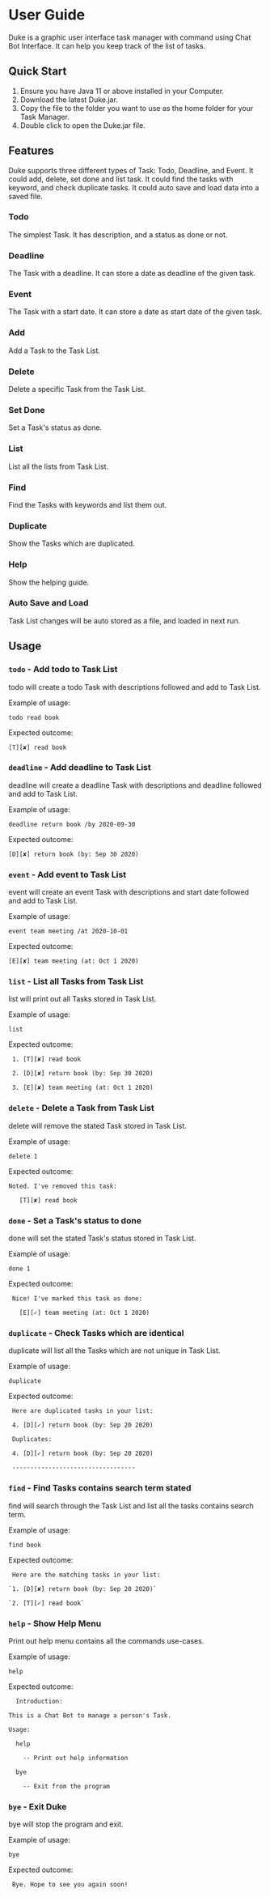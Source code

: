 # User Guide
Duke is a graphic user interface task manager with command using Chat Bot Interface.
It can help you keep track of the list of tasks.

## Quick Start
1. Ensure you have Java 11 or above installed in your Computer.
2. Download the latest Duke.jar.
3. Copy the file to the folder you want to use as the home folder for your Task Manager.
4. Double click to open the Duke.jar file.

## Features
Duke supports three different types of Task: Todo, Deadline, and Event.
It could add, delete, set done and list task.
It could find the tasks with keyword, and check duplicate tasks.
It could auto save and load data into a saved file.
### Todo
The simplest Task. It has description, and a status as done or not.

### Deadline
The Task with a deadline. It can store a date as deadline of the given task.

### Event
The Task with a start date. It can store a date as start date of the given task.

### Add
Add a Task to the Task List.

### Delete
Delete a specific Task from the Task List.

### Set Done
Set a Task's status as done.

### List
List all the lists from Task List.

### Find
Find the Tasks with keywords and list them out.

### Duplicate
Show the Tasks which are duplicated.

### Help
Show the helping guide.

### Auto Save and Load
Task List changes will be auto stored as a file, and loaded in next run.


## Usage

### `todo` - Add todo to Task List

todo will create a todo Task with descriptions followed and add to Task List.

Example of usage:

`todo read book`

Expected outcome:

`[T][✘] read book`

### `deadline` - Add deadline to Task List

deadline will create a deadline Task with descriptions and deadline followed and add to Task List.

Example of usage:

`deadline return book /by 2020-09-30`

Expected outcome:

`[D][✘] return book (by: Sep 30 2020)`

### `event` - Add event to Task List

event will create an event Task with descriptions and start date followed and add to Task List.

Example of usage:

`event team meeting /at 2020-10-01`

Expected outcome:

`[E][✘] team meeting (at: Oct 1 2020)`

### `list` - List all Tasks from Task List

list will print out all Tasks stored in Task List.

Example of usage:

`list`

Expected outcome:

` 1. [T][✘] read book`

` 2. [D][✘] return book (by: Sep 30 2020)`

` 3. [E][✘] team meeting (at: Oct 1 2020)`

### `delete` - Delete a Task from Task List

delete will remove the stated Task stored in Task List.

Example of usage:

`delete 1`

Expected outcome:

` Noted. I've removed this task: `

`   [T][✘] read book`

### `done` - Set a Task's status to done

done will set the stated Task's status stored in Task List.

Example of usage:

`done 1`

Expected outcome:

` Nice! I've marked this task as done:`

`   [E][✓] team meeting (at: Oct 1 2020)`

### `duplicate` - Check Tasks which are identical

duplicate will list all the Tasks which are not unique in Task List.

Example of usage:

`duplicate`

Expected outcome:

` Here are duplicated tasks in your list:`

` 4. [D][✓] return book (by: Sep 20 2020)`

` Duplicates:`

` 4. [D][✓] return book (by: Sep 20 2020)`

` ----------------------------------`

### `find` - Find Tasks contains search term stated

find will search through the Task List and list all the tasks contains search term.

Example of usage:

`find book`

Expected outcome:

` Here are the matching tasks in your list:`

    `1. [D][✘] return book (by: Sep 20 2020)`
    
    `2. [T][✓] read book`

### `help` - Show Help Menu

Print out help menu contains all the commands use-cases.

Example of usage:

`help`

Expected outcome:

`  Introduction:`

`This is a Chat Bot to manage a person's Task.`

`Usage:`

`  help`

`    -- Print out help information`

`  bye`

`    -- Exit from the program`


### `bye` - Exit Duke

bye will stop the program and exit.

Example of usage:

`bye`

Expected outcome:

` Bye. Hope to see you again soon!`
    